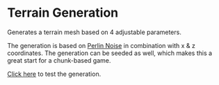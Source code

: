 # Terrain Generation
Generates a terrain mesh based on 4 adjustable parameters.

The generation is based on [Perlin Noise](https://docs.unity3d.com/ScriptReference/Mathf.PerlinNoise.html) in combination with x & z coordinates. The generation can be seeded as well, which makes this a great start for a chunk-based game.

[Click here](https://terraingeneration.judahensen.com) to test the generation.
